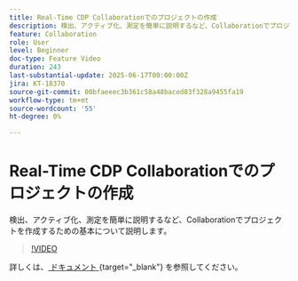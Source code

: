 ```yaml
---
title: Real-Time CDP Collaborationでのプロジェクトの作成
description: 検出、アクティブ化、測定を簡単に説明するなど、Collaborationでプロジェクトを作成するための基本について説明します。
feature: Collaboration
role: User
level: Beginner
doc-type: Feature Video
duration: 243
last-substantial-update: 2025-06-17T00:00:00Z
jira: KT-18370
source-git-commit: 00bfaeeec3b361c58a48baced83f328a9455fa19
workflow-type: tm+mt
source-wordcount: '55'
ht-degree: 0%

---
```



# Real-Time CDP Collaborationでのプロジェクトの作成

検出、アクティブ化、測定を簡単に説明するなど、Collaborationでプロジェクトを作成するための基本について説明します。

>[!VIDEO](https://video.tv.adobe.com/v/3464033/?learn=on&enablevpops)

詳しくは、[ ドキュメント ](https://experienceleague.adobe.com/ja/docs/real-time-cdp-collaboration/using/collaborate/manage-projects){target="_blank"} を参照してください。
